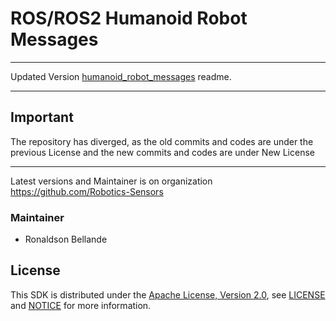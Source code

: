 # ROS/ROS2 Humanoid Robot Messages

--------------------------------------------------------------------------------------------------------
Updated Version [humanoid_robot_messages](https://github.com/Robotics-Sensors/humanoid_robot_messages) readme.

--------------------------------------------------------------------------------------------------------
## Important
The repository has diverged, as the old commits and codes are under the previous License and
the new commits and codes are under New License

--------------------------------------------------------------------------------------------------------
Latest versions and Maintainer is on organization https://github.com/Robotics-Sensors


### Maintainer
* Ronaldson Bellande

## License
This SDK is distributed under the [Apache License, Version 2.0](https://www.apache.org/licenses/LICENSE-2.0), see [LICENSE](https://github.com/Robotics-Sensors/humanoid_robot_messages/blob/main/LICENSE) and [NOTICE](https://github.com/Robotics-Sensors/humanoid_robot_messages/blob/main/LICENSE) for more information.
